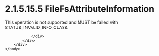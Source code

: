 <html dir="LTR" xmlns:mshelp="http://msdn.microsoft.com/mshelp" xmlns:ddue="http://ddue.schemas.microsoft.com/authoring/2003/5" xmlns:xlink="http://www.w3.org/1999/xlink" xmlns:tool="http://www.microsoft.com/tooltip">
    <head>
        <meta http-equiv="Content-Type" content="text/html; CHARSET=utf-8"></meta>
        <meta name="save" content="history"></meta>
        <title>2.1.5.15.5 FileFsAttributeInformation</title>
        <xml>
            <mshelp:toctitle title="2.1.5.15.5 FileFsAttributeInformation"></mshelp:toctitle>
            <mshelp:rltitle title="[MS-FSA]: FileFsAttributeInformation"></mshelp:rltitle>
            <mshelp:keyword index="A" term="df0fb995-b6f0-4e88-807b-d46e73b85518"></mshelp:keyword>
            <mshelp:attr name="DCSext.ContentType" value="open specification"></mshelp:attr>
            <mshelp:attr name="AssetID" value="df0fb995-b6f0-4e88-807b-d46e73b85518"></mshelp:attr>
            <mshelp:attr name="TopicType" value="kbRef"></mshelp:attr>
            <mshelp:attr name="DCSext.Title" value="[MS-FSA]: FileFsAttributeInformation" />
        </xml>
    </head>
    <body>
        <div id="header">
            <h1 class="heading">2.1.5.15.5 FileFsAttributeInformation</h1>
        </div>
        <div id="mainSection">
            <div id="mainBody">
                <div id="allHistory" class="saveHistory"></div>
                <div id="sectionSection0" class="section" name="collapseableSection">
                    

<p>This operation is not supported and MUST be failed with STATUS_INVALID_INFO_CLASS.</p>


                </div>
            </div>
        </div>
    </body>
</html>